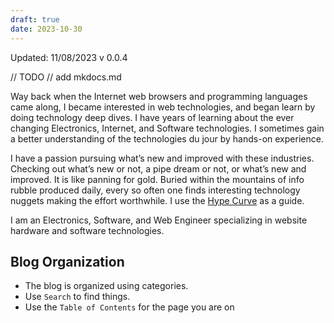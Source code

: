 ```yaml
---
draft: true
date: 2023-10-30
---
```


Updated: 11/08/2023 v 0.0.4

// TODO
//  add mkdocs.md

Way back when the Internet web browsers and programming languages came along, I became interested in web technologies, and began learn by doing technology deep dives. I have years of learning about the ever changing Electronics, Internet, and Software technologies. I sometimes gain a better understanding of the technologies du jour by hands-on experience.

I have a passion pursuing what’s new and improved with these industries. Checking out what’s new or not, a pipe dream or not, or what’s new and improved. It is like panning for gold. Buried within the mountains of info rubble produced daily, every so often one finds interesting technology nuggets making the effort worthwhile. I use the [Hype Curve](blog/Hype/hype_curve.md) as a guide.


I am an Electronics, Software, and Web Engineer specializing in website hardware and software technologies.

## Blog Organization

- The blog is organized using categories.
- Use `Search` to find things.
- Use the `Table of Contents` for the page you are on
